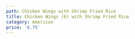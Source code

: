 ```yaml
---
path: Chicken Wings with Shrimp Fried Rice
title: Chicken Wings (6) with Shrimp Fried Rice
category: American
price: '6.75'
---
```


